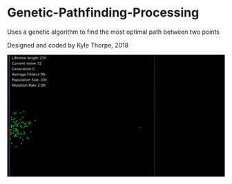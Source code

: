 # Genetic-Pathfinding-Processing
Uses a genetic algorithm to find the most optimal path between two points

Designed and coded by Kyle Thorpe, 2018

<img src="preview.gif" alt="GIF" title="Preview of Program" />
